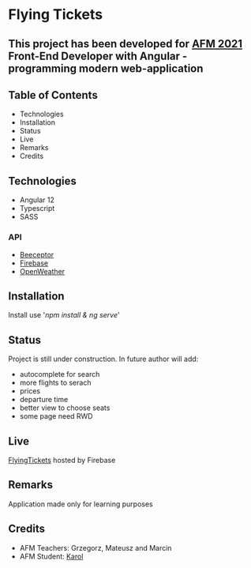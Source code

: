 # Flying Tickets

## This project has been developed for [AFM 2021](https://podyplomowe.ka.edu.pl/oferta/frontend-developer-z-angular-programowanie-nowoczesnych-aplikacji-webowych/) Front-End Developer with Angular - programming modern web-application 



## Table of Contents

* Technologies
* Installation
* Status
* Live
* Remarks
* Credits


## Technologies 

* Angular 12
* Typescript
* SASS

### API

* [Beeceptor](https://beeceptor.com/)
* [Firebase](https://firebase.google.com/)
* [OpenWeather](https://openweathermap.org/)

## Installation

Install use '*npm install & ng serve*'

## Status

Project is still under construction. In future author will add:
* autocomplete for search
* more flights to serach
* prices
* departure time
* better view to choose seats
* some page need RWD


## Live

[FlyingTickets](https://flyingtickets-706bd.firebaseapp.com/start) hosted by Firebase

## Remarks

Application made only for learning purposes

## Credits

* AFM Teachers: Grzegorz, Mateusz and Marcin
* AFM Student: [Karol](https://github.com/Karol-moleda)


